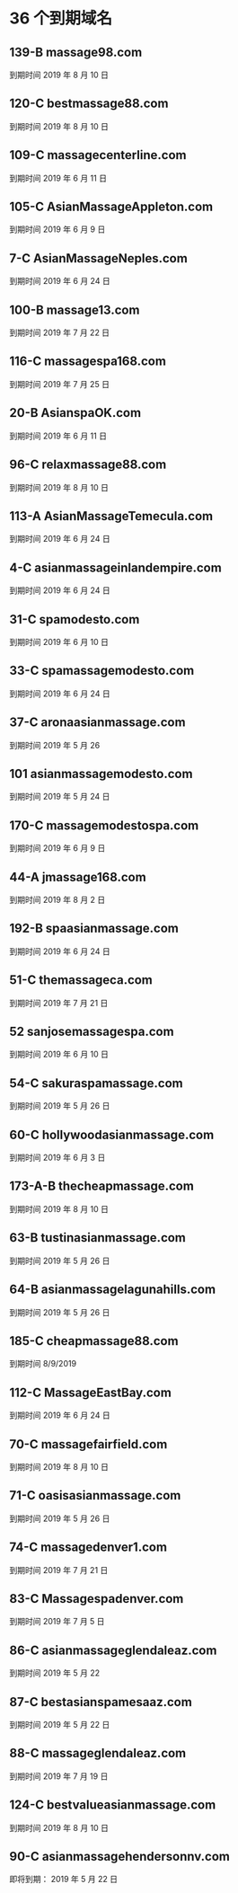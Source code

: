 # 36 个到期域名

## 139-B massage98.com

到期时间 2019 年 8 月 10 日

## 120-C bestmassage88.com

到期时间 2019 年 8 月 10 日

## 109-C massagecenterline.com

到期时间 2019 年 6 月 11 日

## 105-C AsianMassageAppleton.com

到期时间 2019 年 6 月 9 日

## 7-C AsianMassageNeples.com

到期时间 2019 年 6 月 24 日

## 100-B massage13.com

到期时间 2019 年 7 月 22 日

## 116-C massagespa168.com

到期时间 2019 年 7 月 25 日

## 20-B AsianspaOK.com

到期时间 2019 年 6 月 11 日

## 96-C relaxmassage88.com

到期时间 2019 年 8 月 10 日

## 113-A AsianMassageTemecula.com

到期时间 2019 年 6 月 24 日

## 4-C asianmassageinlandempire.com

到期时间 2019 年 6 月 24 日

## 31-C spamodesto.com

到期时间 2019 年 6 月 10 日

## 33-C spamassagemodesto.com

到期时间 2019 年 6 月 24 日

## 37-C aronaasianmassage.com

到期时间 2019 年 5 月 26

## 101 asianmassagemodesto.com

到期时间 2019 年 5 月 24 日

## 170-C massagemodestospa.com

到期时间 2019 年 6 月 9 日

## 44-A jmassage168.com

到期时间 2019 年 8 月 2 日

## 192-B spaasianmassage.com

到期时间 2019 年 6 月 24 日

## 51-C themassageca.com

到期时间 2019 年 7 月 21 日

## 52 sanjosemassagespa.com

到期时间 2019 年 6 月 10 日

## 54-C sakuraspamassage.com

到期时间 2019 年 5 月 26 日

## 60-C hollywoodasianmassage.com

到期时间 2019 年 6 月 3 日

## 173-A-B thecheapmassage.com

到期时间 2019 年 8 月 10 日

## 63-B tustinasianmassage.com

到期时间 2019 年 5 月 26 日

## 64-B asianmassagelagunahills.com

到期时间 2019 年 5 月 26 日

## 185-C cheapmassage88.com

到期时间 8/9/2019

## 112-C MassageEastBay.com

到期时间 2019 年 6 月 24 日

## 70-C massagefairfield.com

到期时间 2019 年 8 月 10 日

## 71-C oasisasianmassage.com

到期时间 2019 年 5 月 26 日

## 74-C massagedenver1.com

到期时间 2019 年 7 月 21 日

## 83-C Massagespadenver.com

到期时间 2019 年 7 月 5 日

## 86-C asianmassageglendaleaz.com

到期时间 2019 年 5 月 22

## 87-C bestasianspamesaaz.com

到期时间 2019 年 5 月 22 日

## 88-C massageglendaleaz.com

到期时间 2019 年 7 月 19 日

## 124-C bestvalueasianmassage.com

到期时间 2019 年 8 月 10 日

## 90-C asianmassagehendersonnv.com

即将到期： 2019 年 5 月 22 日
